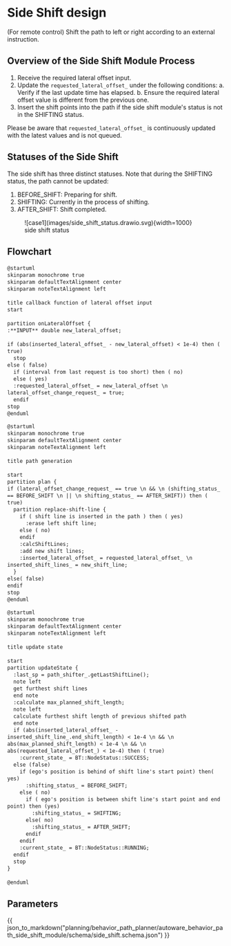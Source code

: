 # Side Shift design

(For remote control) Shift the path to left or right according to an external instruction.

## Overview of the Side Shift Module Process

1. Receive the required lateral offset input.
2. Update the `requested_lateral_offset_` under the following conditions:
   a. Verify if the last update time has elapsed.
   b. Ensure the required lateral offset value is different from the previous one.
3. Insert the shift points into the path if the side shift module's status is not in the SHIFTING status.

Please be aware that `requested_lateral_offset_` is continuously updated with the latest values and is not queued.

## Statuses of the Side Shift

The side shift has three distinct statuses. Note that during the SHIFTING status, the path cannot be updated:

1. BEFORE_SHIFT: Preparing for shift.
2. SHIFTING: Currently in the process of shifting.
3. AFTER_SHIFT: Shift completed.

<figure markdown>
  ![case1](images/side_shift_status.drawio.svg){width=1000}
  <figcaption>side shift status</figcaption>
</figure>

## Flowchart

```plantuml
@startuml
skinparam monochrome true
skinparam defaultTextAlignment center
skinparam noteTextAlignment left

title callback function of lateral offset input
start

partition onLateralOffset {
:**INPUT** double new_lateral_offset;

if (abs(inserted_lateral_offset_ - new_lateral_offset) < 1e-4) then ( true)
  stop
else ( false)
  if (interval from last request is too short) then ( no)
  else ( yes)
  :requested_lateral_offset_ = new_lateral_offset \n lateral_offset_change_request_ = true;
  endif
stop
@enduml
```

```plantuml
@startuml
skinparam monochrome true
skinparam defaultTextAlignment center
skinparam noteTextAlignment left

title path generation

start
partition plan {
if (lateral_offset_change_request_ == true \n && \n (shifting_status_ == BEFORE_SHIFT \n || \n shifting_status_ == AFTER_SHIFT)) then ( true)
  partition replace-shift-line {
    if ( shift line is inserted in the path ) then ( yes)
      :erase left shift line;
    else ( no)
    endif
    :calcShiftLines;
    :add new shift lines;
    :inserted_lateral_offset_ = requested_lateral_offset_ \n inserted_shift_lines_ = new_shift_line;
  }
else( false)
endif
stop
@enduml
```

```plantuml
@startuml
skinparam monochrome true
skinparam defaultTextAlignment center
skinparam noteTextAlignment left

title update state

start
partition updateState {
  :last_sp = path_shifter_.getLastShiftLine();
  note left
  get furthest shift lines
  end note
  :calculate max_planned_shift_length;
  note left
  calculate furthest shift length of previous shifted path
  end note
  if (abs(inserted_lateral_offset_ - inserted_shift_line_.end_shift_length) < 1e-4 \n && \n abs(max_planned_shift_length) < 1e-4 \n && \n abs(requested_lateral_offset_) < 1e-4) then ( true)
    :current_state_ = BT::NodeStatus::SUCCESS;
  else (false)
    if (ego's position is behind of shift line's start point) then( yes)
      :shifting_status_ = BEFORE_SHIFT;
    else ( no)
      if ( ego's position is between shift line's start point and end point) then (yes)
        :shifting_status_ = SHIFTING;
      else( no)
        :shifting_status_ = AFTER_SHIFT;
      endif
    endif
    :current_state_ = BT::NodeStatus::RUNNING;
  endif
  stop
}

@enduml
```

## Parameters

{{ json_to_markdown("planning/behavior_path_planner/autoware_behavior_path_side_shift_module/schema/side_shift.schema.json") }}
